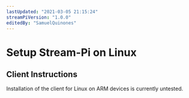 ```yaml
---
lastUpdated: "2021-03-05 21:15:24"
streamPiVersion: "1.0.0"
editedBy: "SamuelQuinones"
---
```


# Setup Stream-Pi on Linux

## Client Instructions

Installation of the client for Linux on ARM devices is currently untested.
